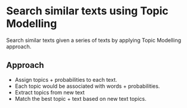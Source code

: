 # Search similar texts using Topic Modelling

Search similar texts given a series of texts by applying Topic Modelling approach.

## Approach

- Assign topics + probabilities to each text.
- Each topic would be associated with words + probabilities.
- Extract topics from new text
- Match the best topic + text based on new text topics.